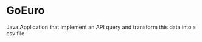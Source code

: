 GoEuro
======

Java Application that implement an API query and transform this data into a csv file

